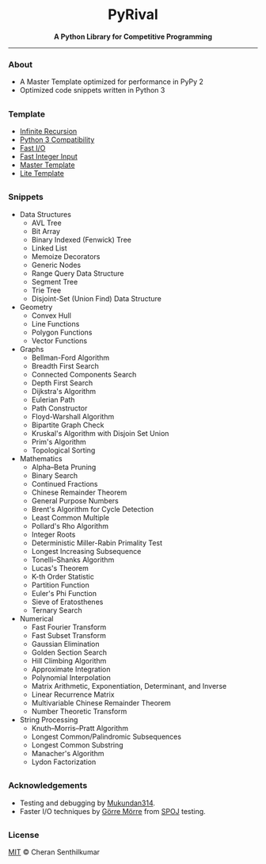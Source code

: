 <h1 align="center">PyRival</h1>
<div align="center">
  <strong>A Python Library for Competitive Programming</strong>
</div>

---

### About
- A Master Template optimized for performance in PyPy 2
- Optimized code snippets written in Python 3

##

### Template
- [Infinite Recursion](template/infinite_recursion.py)
- [Python 3 Compatibility](template/py3k.py)
- [Fast I/O](template/fastio.py)
- [Fast Integer Input](template/read_ints.py)
- [Master Template](template/template.py)
- [Lite Template](template/lite.py)

##

### Snippets
- Data Structures
  - AVL Tree
  - Bit Array
  - Binary Indexed (Fenwick) Tree
  - Linked List
  - Memoize Decorators
  - Generic Nodes
  - Range Query Data Structure
  - Segment Tree
  - Trie Tree
  - Disjoint-Set (Union Find) Data Structure
- Geometry
  - Convex Hull
  - Line Functions
  - Polygon Functions
  - Vector Functions
- Graphs
  - Bellman-Ford Algorithm
  - Breadth First Search
  - Connected Components Search
  - Depth First Search
  - Dijkstra's Algorithm
  - Eulerian Path
  - Path Constructor
  - Floyd-Warshall Algorithm
  - Bipartite Graph Check
  - Kruskal's Algorithm with Disjoin Set Union
  - Prim's Algorithm
  - Topological Sorting
- Mathematics
  - Alpha–Beta Pruning
  - Binary Search
  - Continued Fractions
  - Chinese Remainder Theorem
  - General Purpose Numbers
  - Brent's Algorithm for Cycle Detection
  - Least Common Multiple
  - Pollard's Rho Algorithm
  - Integer Roots
  - Deterministic Miller-Rabin Primality Test
  - Longest Increasing Subsequence
  - Tonelli–Shanks Algorithm
  - Lucas's Theorem
  - K-th Order Statistic
  - Partition Function
  - Euler's Phi Function
  - Sieve of Eratosthenes
  - Ternary Search
- Numerical
  - Fast Fourier Transform
  - Fast Subset Transform
  - Gaussian Elimination
  - Golden Section Search
  - Hill Climbing Algorithm
  - Approximate Integration
  - Polynomial Interpolation
  - Matrix Arithmetic, Exponentiation, Determinant, and Inverse
  - Linear Recurrence Matrix
  - Multivariable Chinese Remainder Theorem
  - Number Theoretic Transform
- String Processing
  - Knuth–Morris–Pratt Algorithm
  - Longest Common/Palindromic Subsequences
  - Longest Common Substring
  - Manacher's Algorithm
  - Lydon Factorization

##

### Acknowledgements

- Testing and debugging by [Mukundan314](https://github.com/Mukundan314).
- Faster I/O techniques by [Görre Mörre](https://www.codechef.com/users/gorre_morre) from [SPOJ](https://www.spoj.com/ranks/INTEST/lang=PYPY2.4) testing.

##

### License
[MIT](LICENSE) © Cheran Senthilkumar
